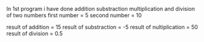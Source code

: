 In 1st program i have done addition substraction multiplication and division of two numbers
first number      = 5
second number     = 10



result of addition         =        15
result of substraction     =        -5
result of nultiplication   =        50
result of division         =        0.5
